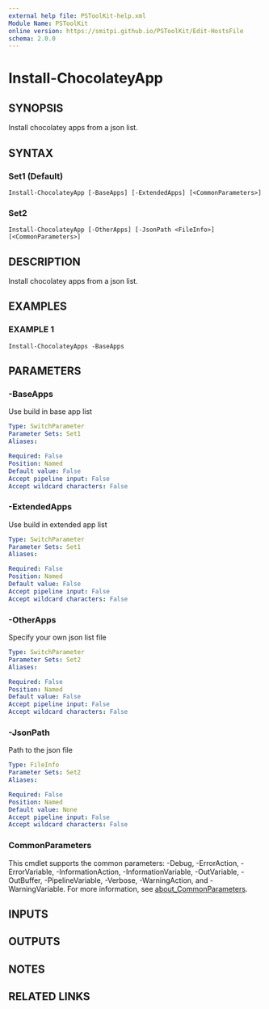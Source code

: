 ```yaml
---
external help file: PSToolKit-help.xml
Module Name: PSToolKit
online version: https://smitpi.github.io/PSToolKit/Edit-HostsFile
schema: 2.0.0
---
```


# Install-ChocolateyApp

## SYNOPSIS
Install chocolatey apps from a json list.

## SYNTAX

### Set1 (Default)
```
Install-ChocolateyApp [-BaseApps] [-ExtendedApps] [<CommonParameters>]
```

### Set2
```
Install-ChocolateyApp [-OtherApps] [-JsonPath <FileInfo>] [<CommonParameters>]
```

## DESCRIPTION
Install chocolatey apps from a json list.

## EXAMPLES

### EXAMPLE 1
```
Install-ChocolateyApps -BaseApps
```

## PARAMETERS

### -BaseApps
Use build in base app list

```yaml
Type: SwitchParameter
Parameter Sets: Set1
Aliases:

Required: False
Position: Named
Default value: False
Accept pipeline input: False
Accept wildcard characters: False
```

### -ExtendedApps
Use build in extended app list

```yaml
Type: SwitchParameter
Parameter Sets: Set1
Aliases:

Required: False
Position: Named
Default value: False
Accept pipeline input: False
Accept wildcard characters: False
```

### -OtherApps
Specify your own json list file

```yaml
Type: SwitchParameter
Parameter Sets: Set2
Aliases:

Required: False
Position: Named
Default value: False
Accept pipeline input: False
Accept wildcard characters: False
```

### -JsonPath
Path to the json file

```yaml
Type: FileInfo
Parameter Sets: Set2
Aliases:

Required: False
Position: Named
Default value: None
Accept pipeline input: False
Accept wildcard characters: False
```

### CommonParameters
This cmdlet supports the common parameters: -Debug, -ErrorAction, -ErrorVariable, -InformationAction, -InformationVariable, -OutVariable, -OutBuffer, -PipelineVariable, -Verbose, -WarningAction, and -WarningVariable. For more information, see [about_CommonParameters](http://go.microsoft.com/fwlink/?LinkID=113216).

## INPUTS

## OUTPUTS

## NOTES

## RELATED LINKS
